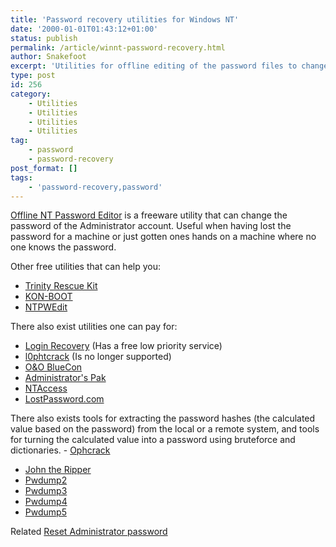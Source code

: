 ```yaml
---
title: 'Password recovery utilities for Windows NT'
date: '2000-01-01T01:43:12+01:00'
status: publish
permalink: /article/winnt-password-recovery.html
author: Snakefoot
excerpt: 'Utilities for offline editing of the password files to change the password, or perform recovery of the lost password.'
type: post
id: 256
category:
    - Utilities
    - Utilities
    - Utilities
    - Utilities
tag:
    - password
    - password-recovery
post_format: []
tags:
    - 'password-recovery,password'
---
```

[Offline NT Password Editor](http://home.eunet.no/~pnordahl/ntpasswd/) is a freeware utility that can change the password of the Administrator account. Useful when having lost the password for a machine or just gotten ones hands on a machine where no one knows the password.  
  
 Other free utilities that can help you:
- [Trinity Rescue Kit](http://trinityhome.org/Home/index.php?wpid=1&front_id=12)
- [KON-BOOT](http://www.piotrbania.com/all/kon-boot/)
- [NTPWEdit](http://cdslow.webhost.ru/en/ntpwedit/)
 
 There also exist utilities one can pay for:
- [Login Recovery](http://www.loginrecovery.com/) (Has a free low priority service)
- [l0phtcrack](http://sectools.org/tools2.html#l0phtcrack) (Is no longer supported)
- [O&amp;O BlueCon](http://www.oo-software.com/)
- [Administrator's Pak](http://www.winternals.com/products/)
- [NTAccess](http://www.mirider.com/ntaccess.html)
- [LostPassword.com](http://www.lostpassword.com/)
 
 There also exists tools for extracting the password hashes (the calculated value based on the password) from the local or a remote system, and tools for turning the calculated value into a password using bruteforce and dictionaries. - [Ophcrack](http://sourceforge.net/projects/ophcrack/)
- [John the Ripper](http://www.openwall.com/john/)
- [Pwdump2](http://www.bindview.com/Services/razor/Utilities/Windows/pwdump2_readme.cfm)
- [Pwdump3](http://www.openwall.com/passwords/microsoft-windows-nt-2000-xp-2003)
- [Pwdump4](http://www.openwall.com/passwords/microsoft-windows-nt-2000-xp-2003)
- [Pwdump5](http://www.openwall.com/passwords/microsoft-windows-nt-2000-xp-2003)
 
 Related [Reset Administrator password](/article/winnt-reset-password.html)